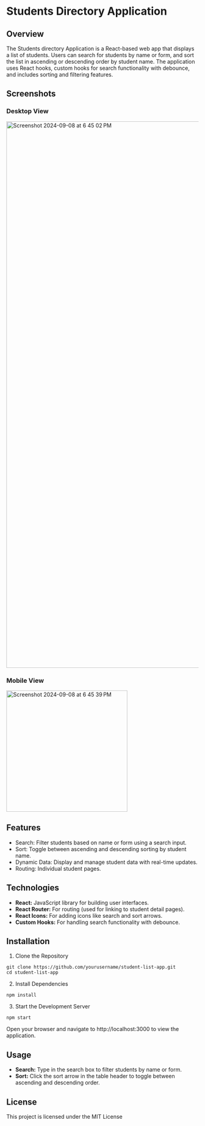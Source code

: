 # Students Directory Application

## Overview

The Students directory Application is a React-based web app that displays a list of students. Users can search for students by name or form, and sort the list in ascending or descending order by student name. The application uses React hooks, custom hooks for search functionality with debounce, and includes sorting and filtering features.

## Screenshots

### Desktop View
<img width="1428" alt="Screenshot 2024-09-08 at 6 45 02 PM" src="https://github.com/user-attachments/assets/4071026a-f9bf-4dac-875d-be46e67efb52">

### Mobile View
<img width="317" alt="Screenshot 2024-09-08 at 6 45 39 PM" src="https://github.com/user-attachments/assets/1dde0495-2836-454b-af6a-83e85f8e8fc1">

## Features

- Search: Filter students based on name or form using a search input.
- Sort: Toggle between ascending and descending sorting by student name.
- Dynamic Data: Display and manage student data with real-time updates.
- Routing: Individual student pages.

## Technologies

- **React:** JavaScript library for building user interfaces.
- **React Router:** For routing (used for linking to student detail pages).
- **React Icons:** For adding icons like search and sort arrows.
- **Custom Hooks:** For handling search functionality with debounce.

## Installation

1. Clone the Repository

```
git clone https://github.com/yourusername/student-list-app.git
cd student-list-app
```

2. Install Dependencies

```
npm install
```

3. Start the Development Server

```
npm start
```

Open your browser and navigate to http://localhost:3000 to view the application.

## Usage

- **Search:** Type in the search box to filter students by name or form.
- **Sort:** Click the sort arrow in the table header to toggle between ascending and descending order.

## License

This project is licensed under the MIT License
